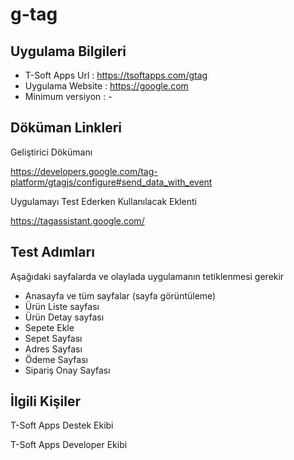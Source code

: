 # g-tag

## Uygulama Bilgileri



- T-Soft Apps Url : https://tsoftapps.com/gtag
- Uygulama Website : https://google.com
- Minimum versiyon : -

## Döküman Linkleri

Geliştirici Dökümanı 

https://developers.google.com/tag-platform/gtagjs/configure#send_data_with_event

Uygulamayı Test Ederken Kullanılacak Eklenti

https://tagassistant.google.com/

## Test Adımları

Aşağıdaki sayfalarda ve olaylada uygulamanın tetiklenmesi gerekir

- Anasayfa ve tüm sayfalar (sayfa görüntüleme)
- Ürün Liste sayfası
- Ürün Detay sayfası
- Sepete Ekle
- Sepet Sayfası
- Adres Sayfası
- Ödeme Sayfası
- Sipariş Onay Sayfası


## İlgili Kişiler

T-Soft Apps Destek Ekibi 

T-Soft Apps Developer Ekibi
